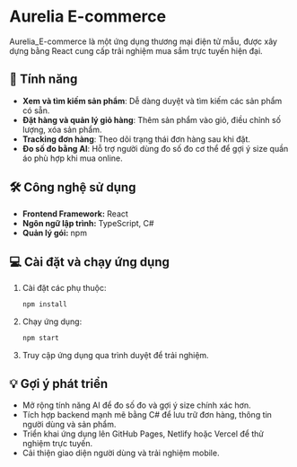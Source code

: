 # Aurelia E-commerce

Aurelia_E-commerce là một ứng dụng thương mại điện tử mẫu, được xây dựng bằng React cung cấp trải nghiệm mua sắm trực tuyến hiện đại.

## 🚀 Tính năng

* **Xem và tìm kiếm sản phẩm**: Dễ dàng duyệt và tìm kiếm các sản phẩm có sẵn.
* **Đặt hàng và quản lý giỏ hàng**: Thêm sản phẩm vào giỏ, điều chỉnh số lượng, xóa sản phẩm.
* **Tracking đơn hàng**: Theo dõi trạng thái đơn hàng sau khi đặt.
* **Đo số đo bằng AI**: Hỗ trợ người dùng đo số đo cơ thể để gợi ý size quần áo phù hợp khi mua online.

## 🛠 Công nghệ sử dụng

* **Frontend Framework:** React
* **Ngôn ngữ lập trình:** TypeScript, C#
* **Quản lý gói:** npm

## 💻 Cài đặt và chạy ứng dụng

1. Cài đặt các phụ thuộc:

   ```bash
   npm install
   ```
2. Chạy ứng dụng:

   ```bash
   npm start
   ```
3. Truy cập ứng dụng qua trình duyệt để trải nghiệm.

## 💡 Gợi ý phát triển

* Mở rộng tính năng AI để đo số đo và gợi ý size chính xác hơn.
* Tích hợp backend mạnh mẽ bằng C# để lưu trữ đơn hàng, thông tin người dùng và sản phẩm.
* Triển khai ứng dụng lên GitHub Pages, Netlify hoặc Vercel để thử nghiệm trực tuyến.
* Cải thiện giao diện người dùng và trải nghiệm mobile.
